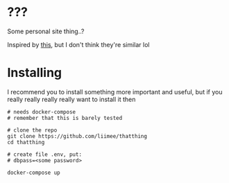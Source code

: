 # ???
Some personal site thing..?

Inspired by [this](https://www.rodrigotello.me/hellofuture/my-website-should-be-my-os), but I don't think they're similar lol

# Installing
I recommend you to install something more important and useful, but if you really really really really want to install it then
```
# needs docker-compose
# remember that this is barely tested

# clone the repo
git clone https://github.com/liimee/thatthing
cd thatthing

# create file .env, put:
# dbpass=<some password>

docker-compose up
```
